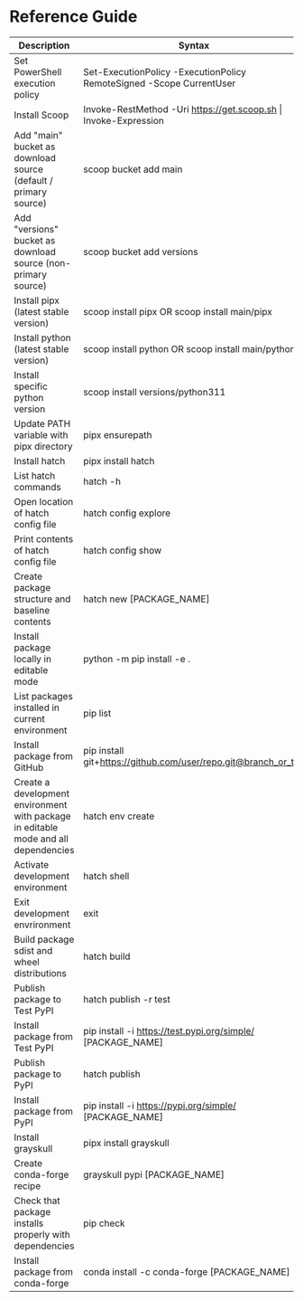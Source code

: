# Reference Guide

| Description | Syntax |
|---|---|
| Set PowerShell execution policy | Set-ExecutionPolicy -ExecutionPolicy RemoteSigned -Scope CurrentUser |
| Install Scoop | Invoke-RestMethod -Uri https://get.scoop.sh \| Invoke-Expression |
| Add "main" bucket as download source (default / primary source) | scoop bucket add main |
| Add "versions" bucket as download source (non-primary source) | scoop bucket add versions |
| Install pipx (latest stable version) | scoop install pipx OR scoop install main/pipx |
| Install python (latest stable version) | scoop install python OR scoop install main/python |
| Install specific python version | scoop install versions/python311 |
| Update PATH variable with pipx directory | pipx ensurepath |
| Install hatch | pipx install hatch |
| List hatch commands | hatch -h |
| Open location of hatch config file | hatch config explore |
| Print contents of hatch config file | hatch config show |
| Create package structure and baseline contents | hatch new [PACKAGE_NAME] |
| Install package locally in editable mode | python -m pip install -e . |
| List packages installed in current environment | pip list |
| Install package from GitHub | pip install git+https://github.com/user/repo.git@branch_or_tag |
| Create a development environment with package in editable mode and all dependencies | hatch env create |
| Activate development environment | hatch shell |
| Exit development envrironment | exit |
| Build package sdist and wheel distributions | hatch build |
| Publish package to Test PyPI | hatch publish -r test |
| Install package from Test PyPI | pip install -i https://test.pypi.org/simple/ [PACKAGE_NAME] |
| Publish package to PyPI | hatch publish |
| Install package from PyPI | pip install -i https://pypi.org/simple/ [PACKAGE_NAME] |
| Install grayskull | pipx install grayskull |
| Create conda-forge recipe | grayskull pypi [PACKAGE_NAME] |
| Check that package installs properly with dependencies | pip check |
| Install package from conda-forge | conda install -c conda-forge [PACKAGE_NAME] |
